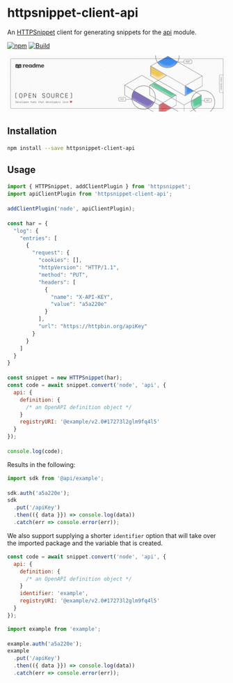 # httpsnippet-client-api

An [HTTPSnippet](https://npm.im/httpsnippet) client for generating snippets for the [api](https://npm.im/api) module.

[![npm](https://img.shields.io/npm/v/httpsnippet-client-api)](https://npm.im/api) [![Build](https://github.com/readmeio/api/workflows/CI/badge.svg)](https://github.com/readmeio/api)

[![](https://raw.githubusercontent.com/readmeio/.github/main/oss-header.png)](https://readme.com)

## Installation

```sh
npm install --save httpsnippet-client-api
```

## Usage

```js
import { HTTPSnippet, addClientPlugin } from 'httpsnippet';
import apiClientPlugin from 'httpsnippet-client-api';

addClientPlugin('node', apiClientPlugin);

const har = {
  "log": {
    "entries": [
      {
        "request": {
          "cookies": [],
          "httpVersion": "HTTP/1.1",
          "method": "PUT",
          "headers": [
            {
              "name": "X-API-KEY",
              "value": "a5a220e"
            }
          ],
          "url": "https://httpbin.org/apiKey"
        }
      }
    ]
  }
}

const snippet = new HTTPSnippet(har);
const code = await snippet.convert('node', 'api', {
  api: {
    definition: {
      /* an OpenAPI definition object */
    }
    registryURI: '@example/v2.0#17273l2glm9fq4l5'
  }
});

console.log(code);
```

Results in the following:

```js
import sdk from '@api/example';

sdk.auth('a5a220e');
sdk
  .put('/apiKey')
  .then(({ data }}) => console.log(data))
  .catch(err => console.error(err));
```

We also support supplying a shorter `identifier` option that will take over the imported package and the variable that is created.

```js
const code = await snippet.convert('node', 'api', {
  api: {
    definition: {
      /* an OpenAPI definition object */
    }
    identifier: 'example',
    registryURI: '@example/v2.0#17273l2glm9fq4l5'
  }
});
```

```js
import example from 'example';

example.auth('a5a220e');
example
  .put('/apiKey')
  .then(({ data }}) => console.log(data))
  .catch(err => console.error(err));
```
